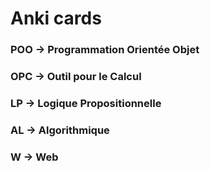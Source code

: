 # Anki cards

### POO -> Programmation Orientée Objet
### OPC -> Outil pour le Calcul
### LP -> Logique Propositionnelle
### AL -> Algorithmique
### W -> Web

